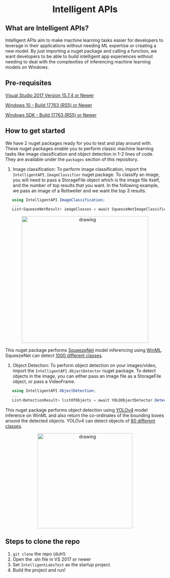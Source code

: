 <h1 align="center">
  Intelligent APIs
</h1>

## What are Intelligent APIs?

Intelligent APIs aim to make machine learning tasks easier for developers to leverage in their applications without needing ML expertise or creating a new model.
By just importing a nuget package and calling a function, we want developers to be able to build intelligent app experiences without needing to deal with the complexities of inferencing machine learning models on Windows.

## Pre-requisites

[Visual Studio 2017 Version 15.7.4 or Newer](https://developer.microsoft.com/en-us/windows/downloads/)

[Windows 10 - Build 17763 (RS5) or Newer](https://www.microsoft.com/en-us/software-download/windowsinsiderpreviewiso)

[Windows SDK - Build 17763 (RS5) or Newer](https://www.microsoft.com/en-us/software-download/windowsinsiderpreviewSDK)

## How to get started

We have 2 nuget packages ready for you to test and play around with. These nuget packages enable you to perform classic machine learning tasks like image classification and object detection in 1-2 lines of code. They are available under the `packages` section of this repository.

1. Image classification: To perform image classification, import the `IntelligentAPI.ImageClassifier` nuget package. To classify an image, you will need to pass a StorageFile object which is the image file itself, and the number of top results that you want. In the following example, we pass an image of a Rottweiler and we want the top 3 results.

```C#
   using IntelligentAPI.ImageClassification;  
   ...
   List<SqueezeNetResult> imageClasses = await SqueezeNetImageClassifier.ClassifyImage(selectedStorageFile, 3);
```
<div  align="center">
<img src="https://user-images.githubusercontent.com/22471775/125314778-5a977780-e2eb-11eb-983f-0dde00b34e18.png" alt="drawing" width="400"/>
</div>


This nuget package performs [SqueezeNet](https://github.com/onnx/models/tree/master/vision/classification/squeezenet) model inferencing using [WinML](https://github.com/microsoft/Windows-Machine-Learning). SqueezeNet can detect [1000 different classes](https://github.com/onnx/models/blob/master/vision/classification/synset.txt).

1. Object Detection: To perform object detection on your images/video, import the `IntelligentAPI.ObjectDetector` nuget package. To detect objects in the image, you can either pass an image file as a StorageFile object, or pass a VideoFrame.

```C#
   using IntelligentAPI.ObjectDetection;
   ...
   List<DetectionResult> listOfObjects = await YOLOObjectDetector.DetectObjects(selectedStorageFile);    
```

This nuget package performs object detection using [YOLOv4](https://github.com/hunglc007/tensorflow-yolov4-tflite) model inference on WinML and also return the co-ordinates of the bounding boxes around the detected objects. YOLOv4 can detect objects of [80 different classes](https://github.com/hunglc007/tensorflow-yolov4-tflite/blob/9f16748aa3f45ff240608da4bd9b1216a29127f5/android/app/src/main/assets/coco.txt).
<div  align="center">
<img src="https://user-images.githubusercontent.com/22471775/125318395-a861af00-e2ee-11eb-97b4-87b0fb4a5460.png" alt="drawing" width="300"/>
</div>


## Steps to clone the repo

1. `git clone` the repo (duh!)
2.  Open the .sln file in VS 2017 or newer
3.  Set `IntelligentLabsTest` as the startup project.
4.  Build the project and run!


